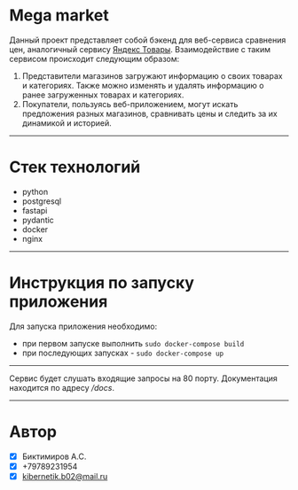 # Mega market
Данный проект представляет собой бэкенд для веб-сервиса сравнения цен, 
аналогичный сервису [Яндекс Товары](https://yandex.ru/products). Взаимодействие с таким сервисом
происходит следующим образом:
1. Представители магазинов загружают информацию о своих товарах и категориях. 
Также можно изменять и удалять информацию о ранее загруженных товарах и категориях.
2. Покупатели, пользуясь веб-приложением, могут искать предложения разных магазинов, 
сравнивать цены и следить за их динамикой и историей.
___
# Стек технологий
- python
- postgresql
- fastapi
- pydantic
- docker
- nginx
___
# Инструкция по запуску приложения
Для запуска приложения необходимо:
- при первом запуске выполнить `sudo docker-compose build`
- при последующих запусках - `sudo docker-compose up`
___
Сервис будет слушать входящие запросы на 80 порту.
Документация находится по адресу */docs*.
___
# Автор
- [X] Биктимиров А.С.
- [X] +79789231954
- [X] kibernetik.b02@mail.ru